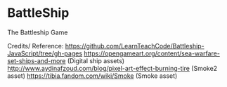 # BattleShip
The Battleship Game



Credits/ Reference: 
https://github.com/LearnTeachCode/Battleship-JavaScript/tree/gh-pages
https://opengameart.org/content/sea-warfare-set-ships-and-more (Digital ship assets)
http://www.aydinafzoud.com/blog/pixel-art-effect-burning-tire (Smoke2 asset)
https://tibia.fandom.com/wiki/Smoke (Smoke asset)